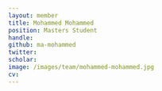 ```yaml
---
layout: member
title: Mohammed Mohammed
position: Masters Student
handle:
github: ma-mohammed
twitter:
scholar:
image: /images/team/mohammed-mohammed.jpg
cv:
---
```

